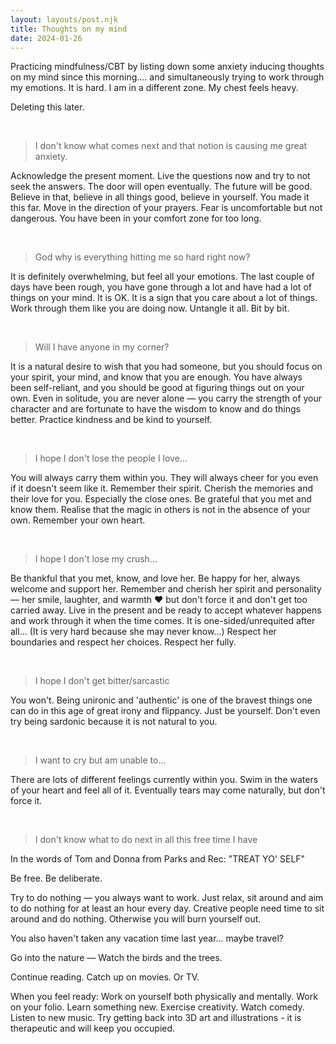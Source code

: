 ```yaml
---
layout: layouts/post.njk
title: Thoughts on my mind
date: 2024-01-26
---
```

Practicing mindfulness/CBT by listing down some anxiety inducing thoughts on my mind since this morning.... and simultaneously trying to work through my emotions. It is hard. I am in a different zone. My chest feels heavy. 

Deleting this later.

<br/>

> I don't know what comes next and that notion is causing me great anxiety.

Acknowledge the present moment. Live the questions now and try to not seek the answers. The door will open eventually. The future will be good. Believe in that, believe in all things good, believe in yourself. You made it this far. Move in the direction of your prayers. Fear is uncomfortable but not dangerous. You have been in your comfort zone for too long.

<br/>

> God why is everything hitting me so hard right now? 

It is definitely overwhelming, but feel all your emotions. The last couple of days have been rough, you have gone through a lot and have had a lot of things on your mind. It is OK. It is a sign that you care about a lot of things. Work through them like you are doing now. Untangle it all. Bit by bit.

<br/>

> Will I have anyone in my corner? 

It is a natural desire to wish that you had someone, but you should focus on your spirit, your mind, and know that you are enough. You have always been self-reliant, and you should be good at figuring things out on your own. Even in solitude, you are never alone — you carry the strength of your character and are fortunate to have the wisdom to know and do things better. Practice kindness and be kind to yourself. 

<br/>

> I hope I don't lose the people I love...

You will always carry them within you. They will always cheer for you even if it doesn't seem like it. Remember their spirit. Cherish the memories and their love for you. Especially the close ones. Be grateful that you met and know them. Realise that the magic in others is not in the absence of your own. Remember your own heart.

<br/>

> I hope I don't lose my crush...

Be thankful that you met, know, and love her. Be happy for her, always welcome and support her. Remember and cherish her spirit and personality — her smile, laughter, and warmth ❤️ but don't force it and don't get too carried away. Live in the present and be ready to accept whatever happens and work through it when the time comes. It is one-sided/unrequited after all... (It is very hard because she may never know...) Respect her boundaries and respect her choices. Respect her fully.

<br/>

> I hope I don't get bitter/sarcastic

You won't. Being unironic and 'authentic' is one of the bravest things one can do in this age of great irony and flippancy. Just be yourself. Don't even try being sardonic because it is not natural to you.

<br/>

> I want to cry but am unable to...

There are lots of different feelings currently within you. Swim in the waters of your heart and feel all of it. Eventually tears may come naturally, but don't force it.

<br/>

> I don't know what to do next in all this free time I have

In the words of Tom and Donna from Parks and Rec: "TREAT YO' SELF"

Be free. Be deliberate.

Try to do nothing — you always want to work. Just relax, sit around and aim to do nothing for at least an hour every day. Creative people need time to sit around and do nothing. Otherwise you will burn yourself out.

You also haven't taken any vacation time last year... maybe travel?

Go into the nature — Watch the birds and the trees.

Continue reading. Catch up on movies. Or TV. 

When you feel ready: Work on yourself both physically and mentally. Work on your folio. Learn something new. Exercise creativity. Watch comedy. Listen to new music. Try getting back into 3D art and illustrations - it is therapeutic and will keep you occupied.